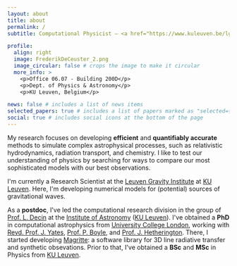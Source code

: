 ```yaml
---
layout: about
title: about
permalink: /
subtitle: Computational Physicist – <a href="https://www.kuleuven.be/lgi">Leuven Gravity Institute, KU Leuven</a>

profile:
  align: right
  image: FrederikDeCeuster_2.png
  image_circular: false # crops the image to make it circular
  more_info: >
    <p>Office 06.07 - Building 200D</p>
    <p>Dept. of Physics & Astronomy</p>
    <p>KU Leuven, Belgium</p>

news: false # includes a list of news items
selected_papers: true # includes a list of papers marked as "selected={true}"
social: true # includes social icons at the bottom of the page
---
```


My research focuses on developing <strong>efficient</strong> and <strong>quantifiably accurate</strong>  methods to simulate complex astrophysical processes, such as relativistic hydrodynamics, radiation transport, and chemistry.
I like to test our understanding of physics by searching for ways to compare our most sophisticated models with our best observations.

I'm currently a Research Scientist at the [Leuven Gravity Institute](https://www.kuleuven.be/lgi) at [KU Leuven](https://www.kuleuven.be/kuleuven/).
Here, I'm developing numerical models for (potential) sources of gravitational waves.

As a <strong>postdoc</strong>, I've led the computational research division in the group of [Prof. L. Decin](https://fys.kuleuven.be/ster/staff/senior-staff/leen-decin) at the [Institute of Astronomy](https://fys.kuleuven.be/ster) ([KU Leuven](https://www.kuleuven.be/kuleuven/)).
I've obtained a <strong>PhD</strong> in computational astrophysics from [University College London](https://www.ucl.ac.uk/), working with [Revd. Prof. J. Yates](https://www.ucl.ac.uk/physics-astronomy/people/dr-jeremy-yates), [Prof. P. Boyle](https://www2.ph.ed.ac.uk/~paboyle/), and [Prof. J. Hetherington](https://profiles.ucl.ac.uk/6295-james-hetherington). There, I started developing [Magritte](/projects/magritte/): a software library for 3D line radiative transfer and synthetic obsevations.
Prior to that, I've obtained a <strong>BSc</strong> and <strong>MSc</strong> in Physics from [KU Leuven](https://www.kuleuven.be/kuleuven/).